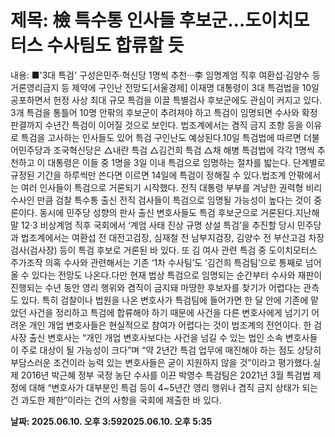 # **제목: 檢 특수통 인사들 후보군…도이치모터스 수사팀도 합류할 듯**

  내용: ■'3대 특검' 구성은민주·혁신당 1명씩 추천···李 임명계엄 직후 여환섭·김양수 등 거론영리금지 등 제약에 구인난 전망도[서울경제] 이재명 대통령이 3대 특검법을 10일 공포하면서 헌정 사상 최대 규모 특검을 이끌 특별검사 후보군에도 관심이 커지고 있다. 3개 특검을 통틀어 10명 안팎의 후보군이 추려져야 하고 특검이 임명되면 수사와 확정 판결까지 수년간 특검이 이어질 것으로 보인다. 법조계에서는 겸직 금지 조항 등을 이유로 특검을 고사하는 인사들도 있어 특검 구인난도 예상된다.10일 특검법에 따르면 더불어민주당과 조국혁신당은 △내란 특검 △김건희 특검 △채 해병 특검법에 각각 1명씩 추천하고 이 대통령은 이들 중 1명을 3일 이내 특검으로 임명하는 절차를 밟는다. 단계별로 규정된 기간을 하루씩만 쓴다면 이르면 14일에 특검이 정해질 수 있다.법조계 안팎에서는 여러 인사들이 특검으로 거론되기 시작했다. 전직 대통령 부부를 겨냥한 권력형 비리 수사인 만큼 검찰 특수통 출신 전직 검사들이 특검으로 임명될 가능성이 높다는 것이 중론이다. 동시에 민주당 성향의 판사 출신 변호사들도 특검 후보군으로 거론된다.지난해 말 12·3 비상계엄 직후 국회에서 ‘계엄 사태 진상 규명 상설 특검’을 추진할 당시 민주당과 법조계에서는 여환섭 전 대전고검장, 심재철 전 남부지검장, 김양수 전 부산고검 차장검사(검사장) 등이 특검 후보로 거론된 바 있다. 또 김 여사 관련 특검 중 도이치모터스 주가조작 의혹 수사와 관련해서는 기존 ‘1차 수사팀’도 ‘김건희 특검팀’으로 통째로 넘어올 수 있다는 전망도 나온다.다만 현재 법상 특검으로 임명되는 순간부터 수사와 재판이 진행되는 수년 동안 영리 행위와 겸직이 금지돼 마땅한 후보자를 찾기가 어렵다는 관측도 있다. 특히 검찰이나 법원을 나온 변호사가 특검팀에 들어가면 한 달 안에 기존에 맡았던 사건을 정리하고 특검에 합류해야 하기 때문에 사건을 다른 변호사에게 넘기기 어려운 개인 개업 변호사들은 현실적으로 참여가 어렵다는 것이 법조계의 전언이다. 한 검사장 출신 변호사는 “개인 개업 변호사보다는 사건을 넘길 수 있는 법인 소속 변호사들이 주로 대상이 될 가능성이 크다”며 “약 2년간 특검 업무에 매진해야 하는 점도 상당히 부담스러운 조건이라 능력 있는 변호사들은 굳이 지원하지 않을 것”이라고 평가했다.실제 2016년 박근혜 정부 국정 농단 수사를 이끈 박영수 특검팀은 2021년 3월 특검법 제정에 대해 “변호사가 대부분인 특검 등이 4~5년간 영리 행위나 겸직 금지 상태가 되는 건 과도한 제한”이라는 건의 사항을 국회에 제출한 바 있다.

  **날짜: 2025.06.10. 오후 3:592025.06.10. 오후 5:35**